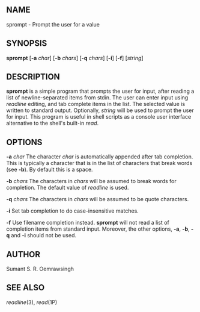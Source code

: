 NAME
----

sprompt - Prompt the user for a value

SYNOPSIS
--------

**sprompt** [**-a** *char*] [**-b** *chars*] [**-q** *chars*] [**-i**] [**-f**] [*string*]

DESCRIPTION
-----------

**sprompt** is a simple program that prompts the user for input, after
reading a list of newline-separated items from stdin. The user can enter
input using *readline* editing, and tab complete items in the list. The
selected value is written to standard output. Optionally, *string*
will be used to prompt the user for input. This program is useful
in shell scripts as a console user interface alternative to the
shell's built-in *read*.

OPTIONS
-------

**-a** *char*
The character *char* is automatically appended after tab completion. This
is typically a character that is in the list of characters that break words
(see **-b**). By default this is a space.

**-b** *chars*
The characters in *chars* will be assumed to break words for completion. The
default value of *readline* is used.

**-q** *chars*
The characters in *chars* will be assumed to be quote characters.

**-i**
Set tab completion to do case-insensitive matches.

**-f**
Use filename completion instead. **sprompt** will not read a list of
completion items from standard input. Moreover, the other options,
**-a**, **-b**, **-q** and **-i** should not be used.

AUTHOR
------

Sumant S. R. Oemrawsingh

SEE ALSO
--------

*readline*(3), *read*(1P)
